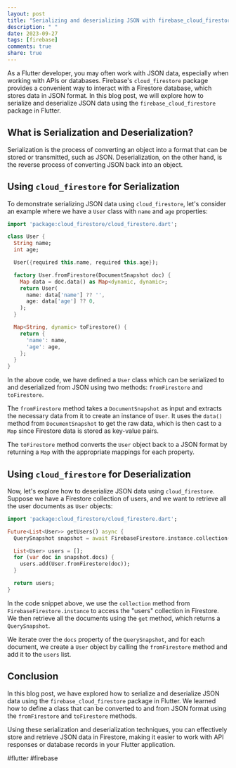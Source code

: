 ```yaml
---
layout: post
title: "Serializing and deserializing JSON with firebase_cloud_firestore in Flutter"
description: " "
date: 2023-09-27
tags: [firebase]
comments: true
share: true
---
```


As a Flutter developer, you may often work with JSON data, especially when working with APIs or databases. Firebase's `cloud_firestore` package provides a convenient way to interact with a Firestore database, which stores data in JSON format. In this blog post, we will explore how to serialize and deserialize JSON data using the `firebase_cloud_firestore` package in Flutter.

## What is Serialization and Deserialization?

Serialization is the process of converting an object into a format that can be stored or transmitted, such as JSON. Deserialization, on the other hand, is the reverse process of converting JSON back into an object.

## Using `cloud_firestore` for Serialization

To demonstrate serializing JSON data using `cloud_firestore`, let's consider an example where we have a `User` class with `name` and `age` properties:

```dart
import 'package:cloud_firestore/cloud_firestore.dart';

class User {
  String name;
  int age;

  User({required this.name, required this.age});

  factory User.fromFirestore(DocumentSnapshot doc) {
    Map data = doc.data() as Map<dynamic, dynamic>;
    return User(
      name: data['name'] ?? '',
      age: data['age'] ?? 0,
    );
  }

  Map<String, dynamic> toFirestore() {
    return {
      'name': name,
      'age': age,
    };
  }
}
```

In the above code, we have defined a `User` class which can be serialized to and deserialized from JSON using two methods: `fromFirestore` and `toFirestore`.

The `fromFirestore` method takes a `DocumentSnapshot` as input and extracts the necessary data from it to create an instance of `User`. It uses the `data()` method from `DocumentSnapshot` to get the raw data, which is then cast to a `Map` since Firestore data is stored as key-value pairs.

The `toFirestore` method converts the `User` object back to a JSON format by returning a `Map` with the appropriate mappings for each property.

## Using `cloud_firestore` for Deserialization

Now, let's explore how to deserialize JSON data using `cloud_firestore`. Suppose we have a Firestore collection of users, and we want to retrieve all the user documents as `User` objects:

```dart
import 'package:cloud_firestore/cloud_firestore.dart';

Future<List<User>> getUsers() async {
  QuerySnapshot snapshot = await FirebaseFirestore.instance.collection('users').get();

  List<User> users = [];
  for (var doc in snapshot.docs) {
    users.add(User.fromFirestore(doc));
  }

  return users;
}
```

In the code snippet above, we use the `collection` method from `FirebaseFirestore.instance` to access the "users" collection in Firestore. We then retrieve all the documents using the `get` method, which returns a `QuerySnapshot`.

We iterate over the `docs` property of the `QuerySnapshot`, and for each document, we create a `User` object by calling the `fromFirestore` method and add it to the `users` list.

## Conclusion

In this blog post, we have explored how to serialize and deserialize JSON data using the `firebase_cloud_firestore` package in Flutter. We learned how to define a class that can be converted to and from JSON format using the `fromFirestore` and `toFirestore` methods.

Using these serialization and deserialization techniques, you can effectively store and retrieve JSON data in Firestore, making it easier to work with API responses or database records in your Flutter application.

#flutter #firebase